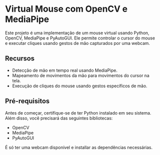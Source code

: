 # Virtual Mouse com OpenCV e MediaPipe

Este projeto é uma implementação de um mouse virtual usando Python, OpenCV, MediaPipe e PyAutoGUI. Ele permite controlar o cursor do mouse e executar cliques usando gestos de mão capturados por uma webcam.

## Recursos
- Detecção de mão em tempo real usando MediaPipe.
- Mapeamento de movimentos da mão para movimentos do cursor na tela.
- Execução de cliques do mouse usando gestos específicos de mão.

## Pré-requisitos
Antes de começar, certifique-se de ter Python instalado em seu sistema. Além disso, você precisará das seguintes bibliotecas:
- OpenCV
- MediaPipe
- PyAutoGUI

É só ter uma webcam disponível e installar as dependências necessárias.

